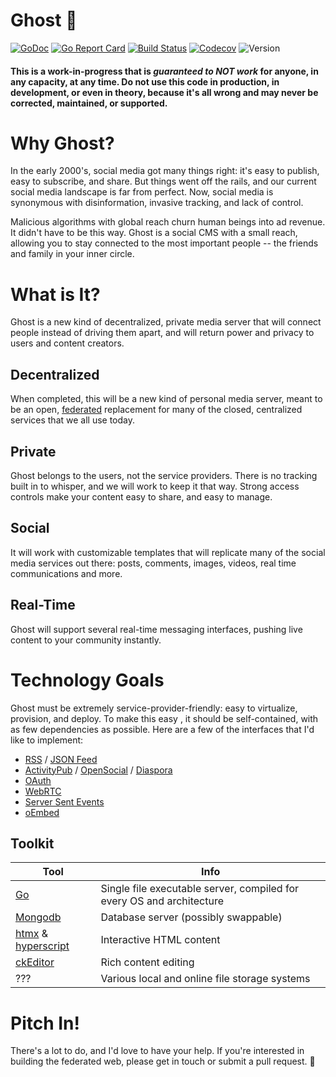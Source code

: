 # Ghost 👻

[![GoDoc](http://img.shields.io/badge/go-documentation-blue.svg?style=flat-square)](https://pkg.go.dev/github.com/whisperverse/whisperverse)
[![Go Report Card](https://goreportcard.com/badge/github.com/whisperverse/whisperverse?style=flat-square)](https://goreportcard.com/report/github.com/whisperverse/whisperverse)
[![Build Status](http://img.shields.io/travis/benpate/whisper.svg?style=flat-square)](https://travis-ci.com/benpate/whisper)
[![Codecov](https://img.shields.io/codecov/c/github/benpate/whisper.svg?style=flat-square)](https://codecov.io/gh/benpate/whisper)
![Version](https://img.shields.io/github/v/release/benpate/whisper?include_prereleases&style=flat-square&color=brightgreen)


#### This is a work-in-progress that is *guaranteed to NOT work* for anyone, in any capacity, at any time.  Do not use this code in production, in development, or even in theory, because it's all wrong and may never be corrected, maintained, or supported.

# Why Ghost?
In the early 2000's, social media got many things right: it's easy to publish, easy to subscribe, and share.
But things went off the rails, and our current social media landscape is far from perfect.  Now, social media is synonymous with disinformation, invasive tracking, and lack of control.  

Malicious algorithms with global reach churn human beings into ad revenue.  It didn't have to be this way.  Ghost is a social CMS with a small reach, allowing you to stay connected to the most important people -- the friends and family in your inner circle.

# What is It?

Ghost is a new kind of decentralized, private media server that will connect people instead of driving them apart, and will return power and privacy to users and content creators.

## Decentralized
When completed, this will be a new kind of personal media server, meant to be an open, [federated](https://en.wikipedia.org/wiki/Fediverse) replacement for many of the closed, centralized services that we all use today.  

## Private
Ghost belongs to the users, not the service providers.  There is no tracking built in to whisper, and we will work to keep it that way.  Strong access controls make your content easy to share, and easy to manage.

## Social
It will work with customizable templates that will replicate many of the social media services out there: posts, comments, images, videos, real time communications and more.

## Real-Time
Ghost will support several real-time messaging interfaces, pushing live content to your community instantly.  

# Technology Goals
Ghost must be extremely service-provider-friendly: easy to virtualize, provision, and deploy. To make this easy , it should be self-contained, with as few dependencies as possible.  Here are a few of the interfaces that I'd like to implement:

* [RSS](https://en.wikipedia.org/wiki/RSS) / [JSON Feed](https://jsonfeed.org)
* [ActivityPub](https://activitypub.rocks) / [OpenSocial](https://www.getopensocial.com) / [Diaspora](https://diasporafoundation.org)
* [OAuth](https://www.google.com/url?sa=t&rct=j&q=&esrc=s&source=web&cd=&ved=2ahUKEwjByq6-_K3wAhVeIDQIHdMuCmsQFjAQegQIBBAD&url=https%3A%2F%2Foauth.net%2F&usg=AOvVaw3GDFM0pkIJMe4FATEf5VSd)
* [WebRTC](https://webrtc.org)
* [Server Sent Events](https://developer.mozilla.org/en-US/docs/Web/API/Server-sent_events/Using_server-sent_events)
* [oEmbed](https://oembed.com)

## Toolkit
| Tool | Info|
|---|---|
| [Go](https://golang.org) | Single file executable server, compiled for every OS and architecture |
| [Mongodb](https://mongodb.org) | Database server (possibly swappable) |
| [htmx](https://htmx.org) & [hyperscript](https://hyperscript.org)  | Interactive HTML content
| [ckEditor](https://ckeditor.com/ckeditor-5/) | Rich content editing
| ??? | Various local and online file storage systems


# Pitch In!
There's a lot to do, and I'd love to have your help.  If you're interested in building the federated web, please get in touch or submit a pull request. 👻

